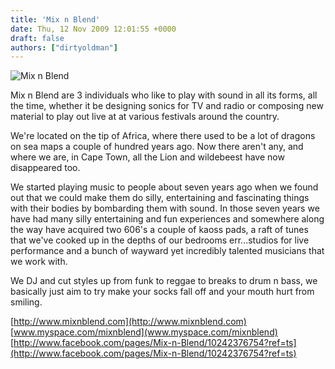 ```yaml
---
title: 'Mix n Blend'
date: Thu, 12 Nov 2009 12:01:55 +0000
draft: false
authors: ["dirtyoldman"]
---
```


![Mix n Blend](/wp-content/uploads/2009/11/IMG_2154-300x200.jpg "Mix n Blend")

Mix n Blend are 3 individuals who like to play with sound in all its forms, all the time, whether it be designing sonics for TV and radio or composing new material to play out live at at various festivals around the country.

We're located on the tip of Africa, where there used to be a lot of dragons on sea maps a couple of hundred years ago. Now there aren't any, and where we are, in Cape Town, all the Lion and wildebeest have now disappeared too.

We started playing music to people about seven years ago when we found out that we could make them do silly, entertaining and fascinating things with their bodies by bombarding them with sound. In those seven years we have had many silly entertaining and fun experiences and somewhere along the way have acquired two 606's a couple of kaoss pads, a raft of tunes that we've cooked up in the depths of our bedrooms err...studios for live performance and a bunch of wayward yet incredibly talented musicians that we work with.

We DJ and cut styles up from funk to reggae to breaks to drum n bass, we basically just aim to try make your socks fall off and your mouth hurt from smiling.

[http://www.mixnblend.com](http://www.mixnblend.com) [www.myspace.com/mixnblend](www.myspace.com/mixnblend) [http://www.facebook.com/pages/Mix-n-Blend/10242376754?ref=ts](http://www.facebook.com/pages/Mix-n-Blend/10242376754?ref=ts)